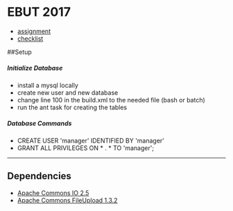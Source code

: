 # EBUT 2017

* [assignment](/spec/assignment_3.pdf)
* [checklist](/spec/checklist_assignment-3.pdf)

##Setup

##### Initialize Database
* install a mysql locally
* create new user and new database
* change line 100 in the build.xml to the needed file (bash or batch)
* run the ant task for creating the tables

##### Database Commands
* CREATE USER 'manager' IDENTIFIED BY 'manager'
* GRANT ALL PRIVILEGES ON * . * TO 'manager';

_______________

## Dependencies

* [Apache Commons IO 2.5](https://commons.apache.org/proper/commons-io/download_io.cgi)
* [Apache Commons FileUpload 1.3.2](https://commons.apache.org/proper/commons-fileupload/download_fileupload.cgi)
